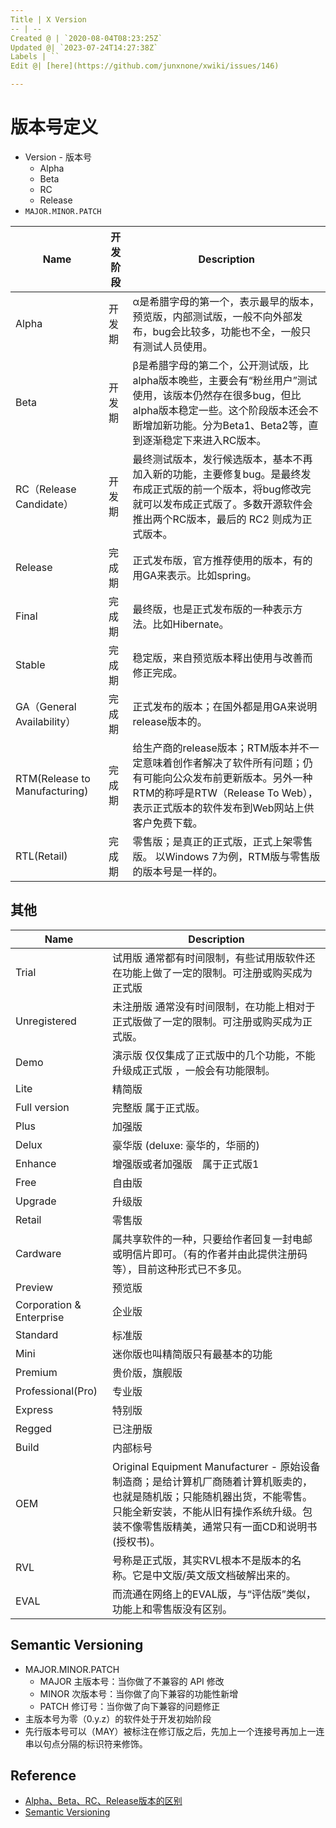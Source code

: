 ```yaml
---
Title | X Version
-- | --
Created @ | `2020-08-04T08:23:25Z`
Updated @| `2023-07-24T14:27:38Z`
Labels | ``
Edit @| [here](https://github.com/junxnone/xwiki/issues/146)

---
```

# 版本号定义
- Version - 版本号
  - Alpha
  - Beta
  - RC
  - Release
- `MAJOR.MINOR.PATCH`

Name | 开发阶段 | Description
-- | -- | --
Alpha | 开发期 | α是希腊字母的第一个，表示最早的版本，预览版，内部测试版，一般不向外部发布，bug会比较多，功能也不全，一般只有测试人员使用。
Beta | 开发期 | β是希腊字母的第二个，公开测试版，比alpha版本晚些，主要会有“粉丝用户”测试使用，该版本仍然存在很多bug，但比alpha版本稳定一些。这个阶段版本还会不断增加新功能。分为Beta1、Beta2等，直到逐渐稳定下来进入RC版本。
RC（Release Candidate） | 开发期 | 最终测试版本，发行候选版本，基本不再加入新的功能，主要修复bug。是最终发布成正式版的前一个版本，将bug修改完就可以发布成正式版了。多数开源软件会推出两个RC版本，最后的 RC2 则成为正式版本。
Release | 完成期 | 正式发布版，官方推荐使用的版本，有的用GA来表示。比如spring。
Final | 完成期 | 最终版，也是正式发布版的一种表示方法。比如Hibernate。
Stable | 完成期 | 稳定版，来自预览版本释出使用与改善而修正完成。
GA（General Availability）| 完成期 | 正式发布的版本；在国外都是用GA来说明release版本的。
RTM(Release to Manufacturing) | 完成期 | 给生产商的release版本；RTM版本并不一定意味着创作者解决了软件所有问题；仍有可能向公众发布前更新版本。另外一种RTM的称呼是RTW（Release To Web），表示正式版本的软件发布到Web网站上供客户免费下载。
RTL(Retail) | 完成期 | 零售版；是真正的正式版，正式上架零售版。 以Windows 7为例，RTM版与零售版的版本号是一样的。

## 其他

Name | Description
-- | -- 
Trial | 试用版 通常都有时间限制，有些试用版软件还在功能上做了一定的限制。可注册或购买成为正式版
Unregistered |  未注册版  通常没有时间限制，在功能上相对于正式版做了一定的限制。可注册或购买成为正式版。
Demo | 演示版  仅仅集成了正式版中的几个功能，不能升级成正式版 ，一般会有功能限制。
Lite | 精简版
Full version | 完整版  属于正式版。
Plus | 加强版
Delux | 豪华版 (deluxe: 豪华的，华丽的)
Enhance | 增强版或者加强版　属于正式版1
Free | 自由版
Upgrade | 升级版
Retail | 零售版
Cardware | 属共享软件的一种，只要给作者回复一封电邮或明信片即可。（有的作者并由此提供注册码等），目前这种形式已不多见。
Preview | 预览版
Corporation & Enterprise | 企业版
Standard | 标准版
Mini | 迷你版也叫精简版只有最基本的功能
Premium | 贵价版，旗舰版
Professional(Pro) | 专业版
Express| 特别版
Regged | 已注册版
Build | 内部标号
OEM | Original Equipment Manufacturer - 原始设备制造商；是给计算机厂商随着计算机贩卖的，也就是随机版；只能随机器出货，不能零售。只能全新安装，不能从旧有操作系统升级。包装不像零售版精美，通常只有一面CD和说明书(授权书)。
RVL | 号称是正式版，其实RVL根本不是版本的名称。它是中文版/英文版文档破解出来的。
EVAL | 而流通在网络上的EVAL版，与“评估版”类似，功能上和零售版没有区别。

## Semantic Versioning 
- MAJOR.MINOR.PATCH
  - MAJOR 主版本号：当你做了不兼容的 API 修改
  - MINOR 次版本号：当你做了向下兼容的功能性新增
  - PATCH 修订号：当你做了向下兼容的问题修正
- 主版本号为零（0.y.z）的软件处于开发初始阶段
- 先行版本号可以（MAY）被标注在修订版之后，先加上一个连接号再加上一连串以句点分隔的标识符来修饰。

## Reference
- [Alpha、Beta、RC、Release版本的区别](https://blog.csdn.net/lilongsy/article/details/83094977)
- [Semantic Versioning](https://semver.org/)
